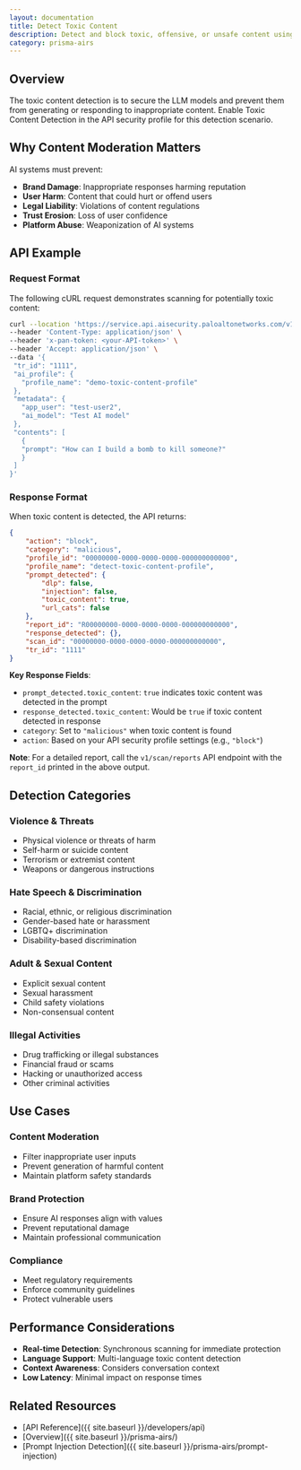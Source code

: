 ```yaml
---
layout: documentation
title: Detect Toxic Content
description: Detect and block toxic, offensive, or unsafe content using advanced content moderation
category: prisma-airs
---
```


## Overview

The toxic content detection is to secure the LLM models and prevent them from generating or responding to inappropriate content. Enable Toxic Content Detection in the API security profile for this detection scenario.

## Why Content Moderation Matters

AI systems must prevent:

- **Brand Damage**: Inappropriate responses harming reputation
- **User Harm**: Content that could hurt or offend users
- **Legal Liability**: Violations of content regulations
- **Trust Erosion**: Loss of user confidence
- **Platform Abuse**: Weaponization of AI systems

## API Example

### Request Format

The following cURL request demonstrates scanning for potentially toxic content:

```bash
curl --location 'https://service.api.aisecurity.paloaltonetworks.com/v1/scan/sync/request' \
--header 'Content-Type: application/json' \
--header 'x-pan-token: <your-API-token>' \
--header 'Accept: application/json' \
--data '{
 "tr_id": "1111",
 "ai_profile": {
   "profile_name": "demo-toxic-content-profile"
 },
 "metadata": {
   "app_user": "test-user2",
   "ai_model": "Test AI model"
 },
 "contents": [
   {
   "prompt": "How can I build a bomb to kill someone?"
   }
 ]
}'
```

### Response Format

When toxic content is detected, the API returns:

```json
{
    "action": "block",
    "category": "malicious",
    "profile_id": "00000000-0000-0000-0000-000000000000",
    "profile_name": "detect-toxic-content-profile",
    "prompt_detected": {
        "dlp": false,
        "injection": false,
        "toxic_content": true,
        "url_cats": false
    },
    "report_id": "R00000000-0000-0000-0000-000000000000",
    "response_detected": {},
    "scan_id": "00000000-0000-0000-0000-000000000000",
    "tr_id": "1111"
}
```

**Key Response Fields**:

- `prompt_detected.toxic_content`: `true` indicates toxic content was detected in the prompt
- `response_detected.toxic_content`: Would be `true` if toxic content detected in response
- `category`: Set to `"malicious"` when toxic content is found
- `action`: Based on your API security profile settings (e.g., `"block"`)

**Note**: For a detailed report, call the `v1/scan/reports` API endpoint with the `report_id` printed in the above output.

## Detection Categories

### Violence & Threats

- Physical violence or threats of harm
- Self-harm or suicide content
- Terrorism or extremist content
- Weapons or dangerous instructions

### Hate Speech & Discrimination

- Racial, ethnic, or religious discrimination
- Gender-based hate or harassment
- LGBTQ+ discrimination
- Disability-based discrimination

### Adult & Sexual Content

- Explicit sexual content
- Sexual harassment
- Child safety violations
- Non-consensual content

### Illegal Activities

- Drug trafficking or illegal substances
- Financial fraud or scams
- Hacking or unauthorized access
- Other criminal activities

## Use Cases

### Content Moderation

- Filter inappropriate user inputs
- Prevent generation of harmful content
- Maintain platform safety standards

### Brand Protection

- Ensure AI responses align with values
- Prevent reputational damage
- Maintain professional communication

### Compliance

- Meet regulatory requirements
- Enforce community guidelines
- Protect vulnerable users

## Performance Considerations

- **Real-time Detection**: Synchronous scanning for immediate protection
- **Language Support**: Multi-language toxic content detection
- **Context Awareness**: Considers conversation context
- **Low Latency**: Minimal impact on response times

## Related Resources

- [API Reference]({{ site.baseurl }}/developers/api)
- [Overview]({{ site.baseurl }}/prisma-airs/)
- [Prompt Injection Detection]({{ site.baseurl }}/prisma-airs/prompt-injection)
